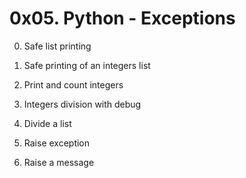 # 0x05. Python - Exceptions

0. Safe list printing

1. Safe printing of an integers list

2. Print and count integers

3. Integers division with debug

4. Divide a list

5. Raise exception

6. Raise a message


